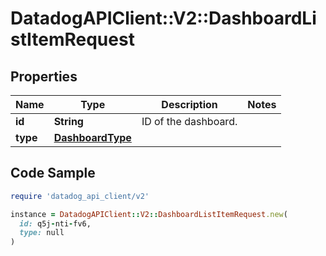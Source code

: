 # DatadogAPIClient::V2::DashboardListItemRequest

## Properties

| Name | Type | Description | Notes |
| ---- | ---- | ----------- | ----- |
| **id** | **String** | ID of the dashboard. |  |
| **type** | [**DashboardType**](DashboardType.md) |  |  |

## Code Sample

```ruby
require 'datadog_api_client/v2'

instance = DatadogAPIClient::V2::DashboardListItemRequest.new(
  id: q5j-nti-fv6,
  type: null
)
```

